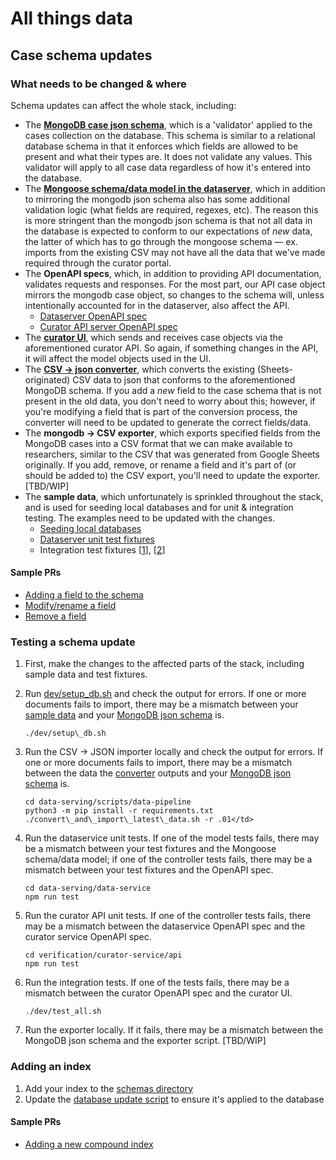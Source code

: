 
# All things data

## Case schema updates
### What needs to be changed & where

Schema updates can affect the whole stack, including:

* The
  **[MongoDB case json schema](https://github.com/globaldothealth/list/blob/ca177c1b9a940dcd0f51166db6c6f13976894dda/data-serving/data-service/schemas/cases.schema.json)**,
  which is a 'validator' applied to the cases collection on the database. This schema is similar to a relational
  database schema in that it enforces which fields are allowed to be present and what their types are. It does not
  validate any values. This validator will apply to all case data regardless of how it's entered into the database.
* The
  **[Mongoose schema/data model in the dataserver](https://github.com/globaldothealth/list/tree/175bbdd66e0cc02a87629969b70658783fe75518/data-serving/data-service/src/model)**,
  which in addition to mirroring the mongodb json schema also has some additional validation logic (what fields are
  required, regexes, etc). The reason this is more stringent than the mongodb json schema is that not all data in the
  database is expected to conform to our expectations of _new_ data, the latter of which has to go through the mongoose
  schema — ex. imports from the existing CSV may not have all the data that we've made required through the curator
  portal.
* The **OpenAPI specs**, which, in addition to providing API documentation, validates requests and responses. For the
  most part, our API case object mirrors the mongodb case object, so changes to the schema will, unless intentionally
  accounted for in the dataserver, also affect the API.
    * [Dataserver OpenAPI spec](https://github.com/globaldothealth/list/blob/b31c502939ada1303d82aa499425c9f90ec1a213/data-serving/data-service/api/openapi.yaml)
    * [Curator API server OpenAPI spec](https://github.com/globaldothealth/list/blob/d487a761707ccb63c80e1f7248e6667509c2da51/verification/curator-service/api/openapi/openapi.yaml)
* The
  **[curator UI](https://github.com/globaldothealth/list/tree/175bbdd66e0cc02a87629969b70658783fe75518/verification/curator-service/ui/src/components)**,
  which sends and receives case objects via the aforementioned curator API. So again, if something changes in the API,
  it will affect the model objects used in the UI.
* The
  **[CSV → json converter](https://github.com/globaldothealth/list/blob/175bbdd66e0cc02a87629969b70658783fe75518/data-serving/scripts/convert-data/convert_data.py)**,
  which converts the existing (Sheets-originated) CSV data to json that conforms to the aforementioned MongoDB schema.
  If you add a _new_ field to the case schema that is not present in the old data, you don't need to worry about this;
  however, if you're modifying a field that is part of the conversion process, the converter will need to be updated to
  generate the correct fields/data.
* The **mongodb → CSV exporter**, which exports specified fields from the MongoDB cases into a CSV format that we can
  make available to researchers, similar to the CSV that was generated from Google Sheets originally. If you add,
  remove, or rename a field and it's part of (or should be added to) the CSV export, you'll need to update the exporter.
  [TBD/WIP]
* The **sample data**, which unfortunately is sprinkled throughout the stack, and is used for seeding local databases
  and for unit & integration testing. The examples need to be updated with the changes.
    * [Seeding local databases](https://github.com/globaldothealth/list/tree/e85dacd056db71e1d7d4b56034536ccc6dbee23c/data-serving/samples)
    * [Dataserver unit test fixtures](https://github.com/globaldothealth/list/tree/e85dacd056db71e1d7d4b56034536ccc6dbee23c/data-serving/data-service/test/model/data)
    * Integration test fixtures
      [[1](https://github.com/globaldothealth/list/blob/224abab6189af6e5a0ad26ae082167c2a3f5966a/verification/curator-service/ui/cypress/support/commands.ts)],
      [[2](https://github.com/globaldothealth/list/blob/ca177c1b9a940dcd0f51166db6c6f13976894dda/verification/curator-service/ui/src/components/fixtures/fullCase.json)]

#### Sample PRs

* [Adding a field to the schema](https://github.com/globaldothealth/list/pull/318/files)
* [Modify/rename a field](https://github.com/globaldothealth/list/pull/372/files)
* [Remove a field](https://github.com/globaldothealth/list/pull/257/files)

### Testing a schema update

1. First, make the changes to the affected parts of the stack, including sample data and test fixtures.
1. Run
   [dev/setup\_db.sh](https://github.com/globaldothealth/list/blob/ca177c1b9a940dcd0f51166db6c6f13976894dda/dev/setup_db.sh)
   and check the output for errors. If one or more documents fails to import, there may be a mismatch between your
   [sample data](https://github.com/globaldothealth/list/tree/e85dacd056db71e1d7d4b56034536ccc6dbee23c/data-serving/samples)
   and your
   [MongoDB json schema](https://github.com/globaldothealth/list/blob/ca177c1b9a940dcd0f51166db6c6f13976894dda/data-serving/data-service/schemas/cases.schema.json)
   is.

   `./dev/setup\_db.sh`

1. Run the CSV → JSON importer locally and check the output for errors. If one or more documents fails to import, there
   may be a mismatch between the data the
   [converter](https://github.com/globaldothealth/list/blob/175bbdd66e0cc02a87629969b70658783fe75518/data-serving/scripts/convert-data/convert_data.py)
   outputs and your
   [MongoDB json schema](https://github.com/globaldothealth/list/blob/ca177c1b9a940dcd0f51166db6c6f13976894dda/data-serving/data-service/schemas/cases.schema.json)
   is.

   ```
   cd data-serving/scripts/data-pipeline
   python3 -m pip install -r requirements.txt
   ./convert\_and\_import\_latest\_data.sh -r .01</td>
   ```

1. Run the dataservice unit tests. If one of the model tests fails, there may be a mismatch between your test fixtures
   and the Mongoose schema/data model; if one of the controller tests fails, there may be a mismatch between your test
   fixtures and the OpenAPI spec.

   ```
   cd data-serving/data-service
   npm run test
   ```

1. Run the curator API unit tests. If one of the controller tests fails, there may be a mismatch between the dataservice
   OpenAPI spec and the curator service OpenAPI spec.

   ```
   cd verification/curator-service/api
   npm run test
   ```

1. Run the integration tests. If one of the tests fails, there may be a mismatch between the curator OpenAPI spec and
   the curator UI.

   `./dev/test_all.sh`

1. Run the exporter locally. If it fails, there may be a mismatch between the MongoDB json schema and the exporter
   script. [TBD/WIP]

### Adding an index

1. Add your index to the
   [schemas directory](https://github.com/globaldothealth/list/tree/ea2c63cac1ed1190d6a1eb28f15fe17a80e88c67/data-serving/data-service/schemas)
1. Update the
   [database update script](https://github.com/globaldothealth/list/blob/ea2c63cac1ed1190d6a1eb28f15fe17a80e88c67/data-serving/scripts/setup-db/src/index.ts)
   to ensure it's applied to the database

#### Sample PRs

* [Adding a new compound index](https://github.com/globaldothealth/list/pull/701/files)